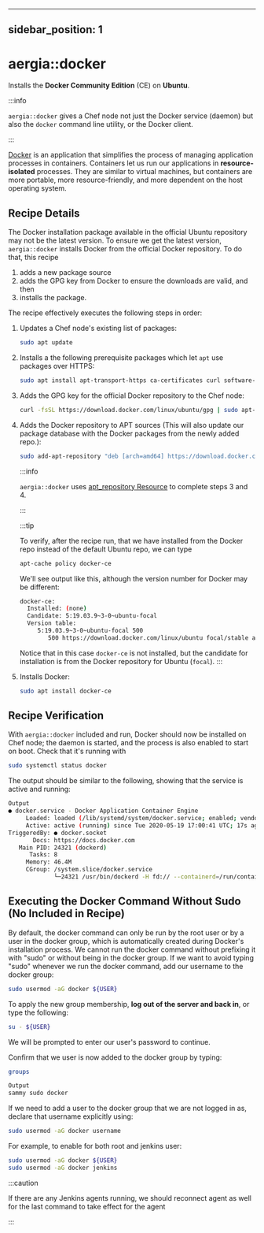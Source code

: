 [//]: # (Copyright Jiaqi Liu)

[//]: # (Licensed under the Apache License, Version 2.0 &#40;the "License"&#41;;)
[//]: # (you may not use this file except in compliance with the License.)
[//]: # (You may obtain a copy of the License at)

[//]: # (    http://www.apache.org/licenses/LICENSE-2.0)

[//]: # (Unless required by applicable law or agreed to in writing, software)
[//]: # (distributed under the License is distributed on an "AS IS" BASIS,)
[//]: # (WITHOUT WARRANTIES OR CONDITIONS OF ANY KIND, either express or implied.)
[//]: # (See the License for the specific language governing permissions and)
[//]: # (limitations under the License.)

---
sidebar_position: 1
---

aergia::docker
==============

Installs the **Docker Community Edition** (CE) on **Ubuntu**.

:::info

`aergia::docker` gives a Chef node not just the Docker service (daemon) but also the `docker` command line utility, or
the Docker client.

:::

[Docker](https://www.docker.com/) is an application that simplifies the process of managing application processes in
containers. Containers let us run our applications in **resource-isolated** processes. They are similar to virtual
machines, but containers are more portable, more resource-friendly, and more dependent on the host operating system.

Recipe Details
--------------

The Docker installation package available in the official Ubuntu repository may not be the latest version. To ensure we
get the latest version, `aergia::docker` installs Docker from the official Docker repository. To do that, this recipe

1. adds a new package source
2. adds the GPG key from Docker to ensure the downloads are valid, and then
3. installs the package.

The recipe effectively executes the following steps in order:

1. Updates a Chef node's existing list of packages:

   ```bash
   sudo apt update
   ```

2. Installs a the following prerequisite packages which let `apt` use packages over HTTPS:

   ```bash
   sudo apt install apt-transport-https ca-certificates curl software-properties-common
   ```

3. Adds the GPG key for the official Docker repository to the Chef node:

   ```bash
   curl -fsSL https://download.docker.com/linux/ubuntu/gpg | sudo apt-key add -
   ```

4. Adds the Docker repository to APT sources (This will also update our package database with the Docker packages from
   the newly added repo.):

   ```bash
   sudo add-apt-repository "deb [arch=amd64] https://download.docker.com/linux/ubuntu focal stable"
   ```

   :::info

   `aergia::docker` uses [apt_repository Resource](https://docs.chef.io/resources/apt_repository/) to complete steps 3
   and 4.

   :::

   :::tip

   To verify, after the recipe run, that we have installed from the Docker repo instead of the default Ubuntu repo, we
   can type

   ```bash
   apt-cache policy docker-ce
   ```

   We'll see output like this, although the version number for Docker may be different:

   ```bash
   docker-ce:
     Installed: (none)
     Candidate: 5:19.03.9~3-0~ubuntu-focal
     Version table:
        5:19.03.9~3-0~ubuntu-focal 500
           500 https://download.docker.com/linux/ubuntu focal/stable amd64 Packages
   ```

   Notice that in this case `docker-ce` is not installed, but the candidate for installation is from the Docker
   repository for Ubuntu (`focal`).
   :::

5. Installs Docker:

   ```bash
   sudo apt install docker-ce
   ```

Recipe Verification
-------------------

With `aergia::docker` included and run, Docker should now be installed on Chef node; the daemon is started, and the
process is also enabled to start on boot. Check that it's running with

```bash
sudo systemctl status docker
```

The output should be similar to the following, showing that the service is active and running:

```bash
Output
● docker.service - Docker Application Container Engine
     Loaded: loaded (/lib/systemd/system/docker.service; enabled; vendor preset: enabled)
     Active: active (running) since Tue 2020-05-19 17:00:41 UTC; 17s ago
TriggeredBy: ● docker.socket
       Docs: https://docs.docker.com
   Main PID: 24321 (dockerd)
      Tasks: 8
     Memory: 46.4M
     CGroup: /system.slice/docker.service
             └─24321 /usr/bin/dockerd -H fd:// --containerd=/run/containerd/containerd.sock
```

Executing the Docker Command Without Sudo (No Included in Recipe)
-----------------------------------------------------------------

By default, the docker command can only be run by the root user or by a user in the docker group, which is automatically
created during Docker's installation process. We cannot run the docker command without prefixing it with "sudo"
or without being in the docker group. If we want to avoid typing "sudo" whenever we run the docker command, add our
username to the docker group:

```bash
sudo usermod -aG docker ${USER}
```

To apply the new group membership, **log out of the server and back in**, or type the following:

```bash
su - ${USER}
```

We will be prompted to enter our user's password to continue.

Confirm that we user is now added to the docker group by typing:

```bash
groups
```

```bash
Output
sammy sudo docker
```

If we need to add a user to the docker group that we are not logged in as, declare that username explicitly using:

```bash
sudo usermod -aG docker username
```

For example, to enable for both root and jenkins user:

```bash
sudo usermod -aG docker ${USER}
sudo usermod -aG docker jenkins
```

:::caution

If there are any Jenkins agents running, we should reconnect agent as well for the last command to take effect for the
agent

:::
